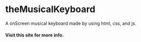 # theMusicalKeyboard
A onScreen musical keyboard made by using html, css, and js.
#### Visit this site for more info.
